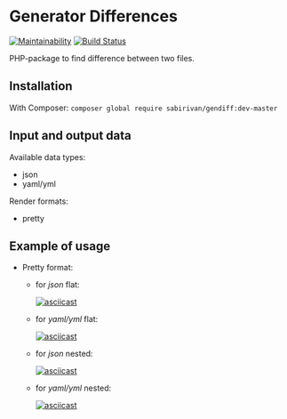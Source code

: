 # Generator Differences

[![Maintainability](https://api.codeclimate.com/v1/badges/fa4710ee77154016f472/maintainability)](https://codeclimate.com/github/SabirIvaN/php-project-lvl2/maintainability)
[![Build Status](https://travis-ci.org/SabirIvaN/php-project-lvl2.svg?branch=master)](https://travis-ci.org/SabirIvaN/php-project-lvl2)

PHP-package to find difference between two files.

## Installation

With Composer:
`composer global require sabirivan/gendiff:dev-master`

## Input and output data

Available data types:
- json
- yaml/yml

Render formats:
- pretty

## Example of usage

- Pretty format:
    - for *json* flat:

        [![asciicast](https://asciinema.org/a/grgfHTXh8ILkxkTNcGj2znPxS.svg)](https://asciinema.org/a/grgfHTXh8ILkxkTNcGj2znPxS)

    - for *yaml/yml* flat:

        [![asciicast](https://asciinema.org/a/uKmlMvOBlFSrXa8vjSBeML6sI.svg)](https://asciinema.org/a/uKmlMvOBlFSrXa8vjSBeML6sI)

    - for *json* nested:

        [![asciicast](https://asciinema.org/a/umKWXQFcYrHpcWk7GfjOkruxs.svg)](https://asciinema.org/a/umKWXQFcYrHpcWk7GfjOkruxs)

    - for *yaml/yml* nested:

        [![asciicast](https://asciinema.org/a/V1KN8cqksH36y3Cvk5z1AeLcs.svg)](https://asciinema.org/a/V1KN8cqksH36y3Cvk5z1AeLcs)
